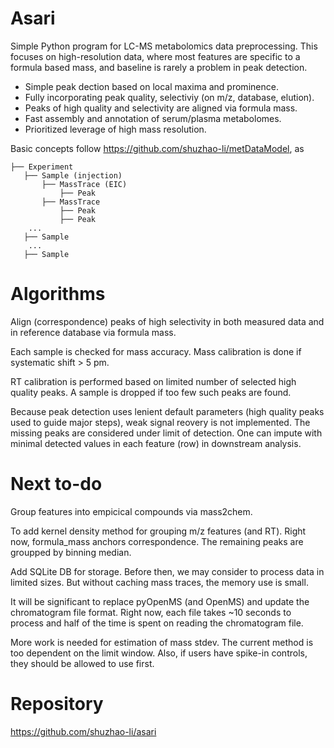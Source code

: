 Asari
=====

Simple Python program for LC-MS metabolomics data preprocessing.
This focuses on high-resolution data, where most features are specific to a formula based mass, 
and baseline is rarely a problem in peak detection.

- Simple peak dection based on local maxima and prominence.
- Fully incorporating peak quality, selectiviy (on m/z, database, elution).
- Peaks of high quality and selectivity are aligned via formula mass.
- Fast assembly and annotation of serum/plasma metabolomes.
- Prioritized leverage of high mass resolution.

Basic concepts follow https://github.com/shuzhao-li/metDataModel, as

    ├── Experiment
       ├── Sample (injection) 
           ├── MassTrace (EIC)
               ├── Peak
           ├── MassTrace 
               ├── Peak
               ├── Peak
        ...
       ├── Sample 
        ...
       ├── Sample 

Algorithms
==========

Align (correspondence) peaks of high selectivity in both measured data and in reference database via formula mass.

Each sample is checked for mass accuracy. Mass calibration is done if systematic shift > 5 pm.

RT calibration is performed based on limited number of selected high quality peaks. A sample is dropped if too few such peaks are found. 

Because peak detection uses lenient default parameters (high quality peaks used to guide major steps),
weak signal reovery is not implemented. The missing peaks are considered under limit of detection.
One can impute with minimal detected values in each feature (row) in downstream analysis. 


Next to-do
==========

Group features into empicical compounds via mass2chem.

To add kernel density method for grouping m/z features (and RT). Right now, formula_mass anchors correspondence. The remaining peaks are groupped by binning median.

Add SQLite DB for storage.
Before then, we may consider to process data in limited sizes. But without caching mass traces, the memory use is small.

It will be significant to replace pyOpenMS (and OpenMS) and update the chromatogram file format.
Right now, each file takes ~10 seconds to process and half of the time is spent on reading the chromatogram file.

More work is needed for estimation of mass stdev. The current method is too dependent on the limit window. 
Also, if users have spike-in controls, they should be allowed to use first.


Repository
==========
https://github.com/shuzhao-li/asari
